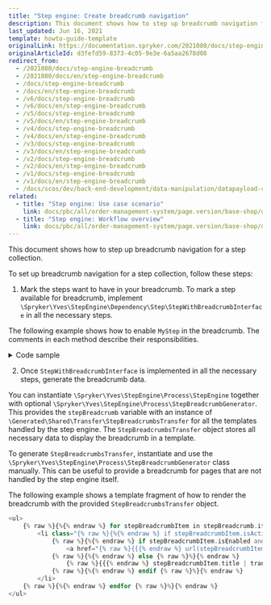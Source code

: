 ```yaml
---
title: "Step engine: Create breadcrumb navigation"
description: This document shows how to step up breadcrumb navigation for a step collection
last_updated: Jun 16, 2021
template: howto-guide-template
originalLink: https://documentation.spryker.com/2021080/docs/step-engine-breadcrumb
originalArticleId: d3fefd59-8373-4c05-9e3e-6a5aa2678d08
redirect_from:
  - /2021080/docs/step-engine-breadcrumb
  - /2021080/docs/en/step-engine-breadcrumb
  - /docs/step-engine-breadcrumb
  - /docs/en/step-engine-breadcrumb
  - /v6/docs/step-engine-breadcrumb
  - /v6/docs/en/step-engine-breadcrumb
  - /v5/docs/step-engine-breadcrumb
  - /v5/docs/en/step-engine-breadcrumb
  - /v4/docs/step-engine-breadcrumb
  - /v4/docs/en/step-engine-breadcrumb
  - /v3/docs/step-engine-breadcrumb
  - /v3/docs/en/step-engine-breadcrumb
  - /v2/docs/step-engine-breadcrumb
  - /v2/docs/en/step-engine-breadcrumb
  - /v1/docs/step-engine-breadcrumb
  - /v1/docs/en/step-engine-breadcrumb
  - /docs/scos/dev/back-end-development/data-manipulation/datapayload-conversion/step-engine/step-engine-creating-a-breadcrumb-navigation.html
related:
  - title: "Step engine: Use case scenario"
    link: docs/pbc/all/order-management-system/page.version/base-shop/datapayload-conversion/step-engine/step-engine-use-case-scenario.html
  - title: "Step engine: Workflow overview"
    link: docs/pbc/all/order-management-system/page.version/base-shop/datapayload-conversion/step-engine/step-engine-workflow-overview.html
---
```


This document shows how to step up breadcrumb navigation for a step collection.

To set up breadcrumb navigation for a step collection, follow these steps:

1. Mark the steps want to have in your breadcrumb. To mark a step available for breadcrumb, implement `\Spryker\Yves\StepEngine\Dependency\Step\StepWithBreadcrumbInterface` in all the necessary steps.

The following example shows how to enable `MyStep` in the breadcrumb. The comments in each method describe their responsibilities.

<details><summary markdown='span'>Code sample</summary>

```php
<?php

use Spryker\Shared\Kernel\Transfer\AbstractTransfer;
use Spryker\Yves\StepEngine\Dependency\Step\AbstractBaseStep;
use Spryker\Yves\StepEngine\Dependency\Step\StepWithBreadcrumbInterface;

class MyStep extends AbstractBaseStep implements StepWithBreadcrumbInterface
{

    /**
     * @return string
     */
    public function getBreadcrumbItemTitle()
    {
        /*
         * Return any string that represents this step in the breadcrumb.
         */
        return 'Entry step';
    }

    /**
     * @param AbstractTransfer $dataTransfer
     *
     * @return bool
     */
    public function isBreadcrumbItemEnabled(AbstractTransfer $dataTransfer)
    {
        /*
         * Return true if this step is enabled (for example, clickable); false otherwise. It's
         * recommended to check the post condition to align with the status logic of
         * the step.
         */
        return $this->postCondition($dataTransfer);
    }

    /**
     * @param \Spryker\Shared\Kernel\Transfer\AbstractTransfer $dataTransfer
     *
     * @return bool
     */
    public function isBreadcrumbItemHidden(AbstractTransfer $dataTransfer)
    {
        /*
         * You can hide a step from the breadcrumb based on some conditions
         * by returning false in this method. It's recommended to check the require input
         * condition to align with the display logic of the step.
         */
        return !$this->requireInput($dataTransfer);
    }

    // also implement AbstractBaseStep methods...

}
```

</details>

2. Once `StepWithBreadcrumbInterface` is implemented in all the necessary steps, generate the breadcrumb data.

You can instantiate `\Spryker\Yves\StepEngine\Process\StepEngine` together with optional `\Spryker\Yves\StepEngine\Process\StepBreadcrumbGenerator`. This provides the `stepBreadcrumb` variable with an instance of `\Generated\Shared\Transfer\StepBreadcrumbsTransfer` for all the templates handled by the step engine. The `StepBreadcrumbsTransfer` object stores all necessary data to display the breadcrumb in a template.

To generate `StepBreadcrumbsTransfer`, instantiate and use the `\Spryker\Yves\StepEngine\Process\StepBreadcrumbGenerator` class manually. This can be useful to provide a breadcrumb for pages that are not handled by the step engine itself.

The following example shows a template fragment of how to render the breadcrumb with the provided `StepBreadcrumbsTransfer` object.

```php
<ul>
    {% raw %}{%{% endraw %} for stepBreadcrumbItem in stepBreadcrumb.items {% raw %}%}{% endraw %}
        <li class="{% raw %}{%{% endraw %} if stepBreadcrumbItem.isActive {% raw %}%}{% endraw %}active{% raw %}{%{% endraw %} elseif not stepBreadcrumbItem.isEnabled {% raw %}%}{% endraw %}disabled{% raw %}{%{% endraw %} endif {% raw %}%}{% endraw %}">
            {% raw %}{%{% endraw %} if stepBreadcrumbItem.isEnabled and not stepBreadcrumbItem.isActive {% raw %}%}{% endraw %}
                <a href="{% raw %}{{{% endraw %} url(stepBreadcrumbItem.route) {% raw %}}}{% endraw %}">{% raw %}{{{% endraw %} stepBreadcrumbItem.title | trans {% raw %}}}{% endraw %}</a>
            {% raw %}{%{% endraw %} else {% raw %}%}{% endraw %}
                {% raw %}{{{% endraw %} stepBreadcrumbItem.title | trans {% raw %}}}{% endraw %}
            {% raw %}{%{% endraw %} endif {% raw %}%}{% endraw %}
        </li>
    {% raw %}{%{% endraw %} endfor {% raw %}%}{% endraw %}
</ul>
```
